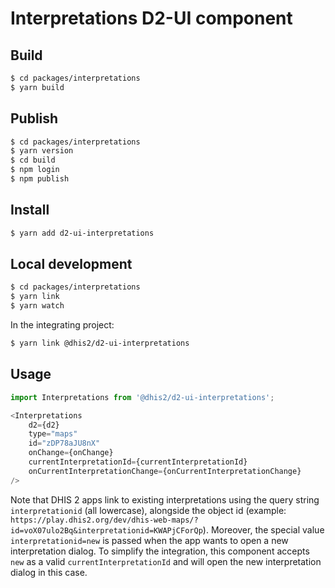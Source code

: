 # Interpretations D2-UI component

## Build

```sh
$ cd packages/interpretations
$ yarn build
```

## Publish

```sh
$ cd packages/interpretations
$ yarn version
$ cd build
$ npm login
$ npm publish
```

## Install

```sh
$ yarn add d2-ui-interpretations
```

## Local development

```sh
$ cd packages/interpretations
$ yarn link
$ yarn watch
```

In the integrating project:

```sh
$ yarn link @dhis2/d2-ui-interpretations
```

## Usage

```js
import Interpretations from '@dhis2/d2-ui-interpretations';

<Interpretations
    d2={d2}
    type="maps"
    id="zDP78aJU8nX"
    onChange={onChange}
    currentInterpretationId={currentInterpretationId}
    onCurrentInterpretationChange={onCurrentInterpretationChange}
/>
```

Note that DHIS 2 apps link to existing interpretations using the query string `interpretationid` (all lowercase),
alongside the object id (example: `https://play.dhis2.org/dev/dhis-web-maps/?id=voX07ulo2Bq&interpretationid=KWAPjCForQp`).
Moreover, the special value `interpretationid=new` is passed when the app wants to open a new interpretation dialog.
To simplify the integration, this component accepts `new` as a valid `currentInterpretationId` and will open
the new interpretation dialog in this case.
